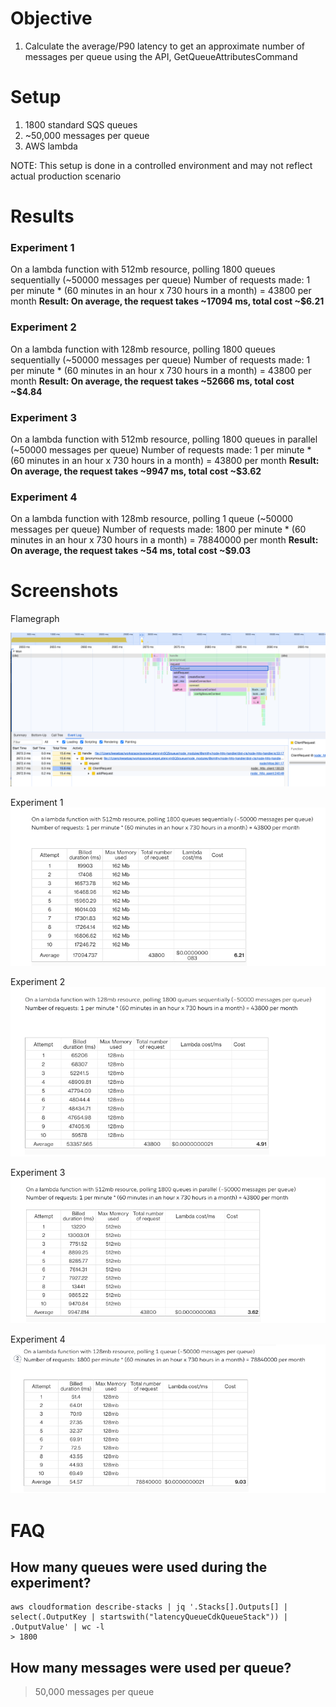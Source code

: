 # Objective

1. Calculate the average/P90 latency to get an approximate number of messages per queue using the API, GetQueueAttributesCommand

# Setup

1. 1800 standard SQS queues
2. ~50,000 messages per queue
3. AWS lambda

NOTE: This setup is done in a controlled environment and may not reflect actual production scenario

# Results

### Experiment 1
On a lambda function with 512mb resource, polling 1800 queues sequentially (~50000 messages per queue)
Number of requests made: 1 per minute * (60 minutes in an hour x 730 hours in a month) = 43800 per month
**Result: On average, the request takes ~17094 ms, total cost ~$6.21**



### Experiment 2
On a lambda function with 128mb resource, polling 1800 queues sequentially (~50000 messages per queue)
Number of requests made: 1 per minute * (60 minutes in an hour x 730 hours in a month) = 43800 per month
**Result: On average, the request takes ~52666 ms, total cost ~$4.84**


### Experiment 3
On a lambda function with 512mb resource, polling 1800 queues in parallel (~50000 messages per queue)
Number of requests made: 1 per minute * (60 minutes in an hour x 730 hours in a month) = 43800 per month
**Result: On average, the request takes ~9947 ms, total cost ~$3.62**


### Experiment 4
On a lambda function with 128mb resource, polling 1 queue (~50000 messages per queue)
Number of requests made: 1800 per minute * (60 minutes in an hour x 730 hours in a month) = 78840000 per month
**Result: On average, the request takes ~54 ms, total cost ~$9.03**


# Screenshots

Flamegraph 

![Flamegraph](./screenshots/flamegraph.png)

Experiment 1
![Experiment result 1](./screenshots/experiment-1.png)

Experiment 2
![Experiment result 2](./screenshots/experiment-2.png)

Experiment 3
![Experiment result 3](./screenshots/experiment-3.png)

Experiment 4
![Experiment result 4](./screenshots/experiment-4.png)



# FAQ

## How many queues were used during the experiment?

```
aws cloudformation describe-stacks | jq '.Stacks[].Outputs[] | select(.OutputKey | startswith("latencyQueueCdkQueueStack")) | .OutputValue' | wc -l
> 1800

```

## How many messages were used per queue?

> 50,000 messages per queue